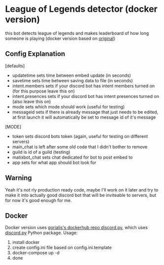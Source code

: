 # League of Legends detector (docker version)
this bot detects league of legends and makes leaderboard of how long someone is playing (docker version based on [original](https://github.com/MicroPanda123/league-of-legends-players-counter))

## Config Explanation

[defaults]
- updatetime sets time between embed update (in seconds)
- savetime sets time between saving data to file (in seconds)
- intent.members sets if your discord bot has intent members turned on (for this purpose leave this on)
- intent.presences sets if your discord bot has intent presences turned on (also leave this on)
- mode sets which mode should work (useful for testing)
- messageid sets if there is already message that just needs to be edited, at first launch it will automatically be set to message id of it's message

[MODE]
- token sets discord bots token (again, useful for testing on different servers)
- main_chat is left after some old code that I didn't bother to remove
- guild is id of a guild (testing)
- matixbot_chat sets chat dedicated for bot to post embed to
- app sets for what app should bot look for

## Warning
Yeah it's not rly production ready code, maybe I'll work on it later and try to make it into actually good discord bot that will be inviteable to servers, but for now it's good enough for me.

## Docker
Docker version uses [gorialis's dockerhub repo discord.py](https://hub.docker.com/r/gorialis/discord.py/), which uses [discord.py](https://github.com/Rapptz/discord.py) Python package.
Usage:
1. install docker
2. create config.ini file based on config.ini.template
3. docker-compose up -d
4. done